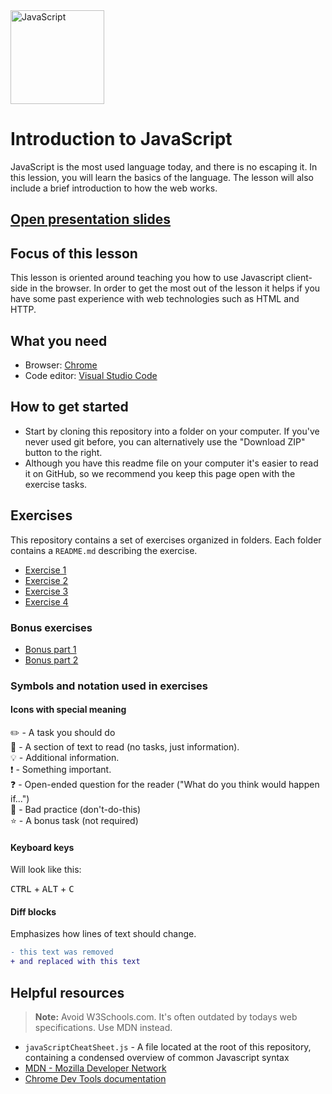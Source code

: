 <img src="js.png" alt="JavaScript" width="150" />

# Introduction to JavaScript

JavaScript is the most used language today, and there is no escaping it. In this lession, you will learn the basics of the language. The lesson will also include a brief introduction to how the web works.

## [Open presentation slides](https://docs.google.com/presentation/d/1maasbuk_locnOnLF84yiiL4toBTcZf2n0xGqijduoRA/edit?usp=sharing)

## Focus of this lesson

This lesson is oriented around teaching you how to use Javascript client-side in the browser. In order to get the most out of the lesson it helps if you have some past experience with web technologies such as HTML and HTTP.

## What you need

- Browser: [Chrome](https://www.google.com/chrome)
- Code editor: [Visual Studio Code](https://code.visualstudio.com)

## How to get started

- Start by cloning this repository into a folder on your computer. If you've never used git before, you can alternatively use the "Download ZIP" button to the right.
- Although you have this readme file on your computer it's easier to read it on GitHub, so we recommend you keep this page open with the exercise tasks.

## Exercises

This repository contains a set of exercises organized in folders. Each folder contains a `README.md` describing the exercise.

- [Exercise 1](exercise-1/)
- [Exercise 2](exercise-2/)
- [Exercise 3](exercise-3/)
- [Exercise 4](exercise-4/)

### Bonus exercises

- [Bonus part 1](bonus-1/)
- [Bonus part 2](bonus-2/)

### Symbols and notation used in exercises

#### Icons with special meaning

:pencil2: - A task you should do  
:book: - A section of text to read (no tasks, just information).  
:bulb: - Additional information.  
:exclamation: - Something important.  
:question: - Open-ended question for the reader ("What do you think would happen if...")  
:poop: - Bad practice (don't-do-this)  
:star: - A bonus task (not required)

#### Keyboard keys

Will look like this:

<kbd>CTRL</kbd> + <kbd>ALT</kbd> + <kbd>C</kbd>

#### Diff blocks

Emphasizes how lines of text should change.

```diff
- this text was removed
+ and replaced with this text
```

## Helpful resources

> **Note:** Avoid W3Schools.com. It's often outdated by todays web specifications. Use MDN instead.

- `javaScriptCheatSheet.js` - A file located at the root of this repository, containing a condensed overview of common Javascript syntax
- [MDN - Mozilla Developer Network](https://developer.mozilla.org/en-US/)
- [Chrome Dev Tools documentation](https://developers.google.com/web/tools/chrome-devtools/)
